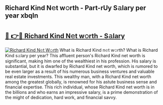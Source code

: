 ## Richard Kind N𝚎t w𝚘rth - Part-rUy S𝚊lary per year xbqIn

# <h2><a href="http://gc28db.nevu.top/?p=Richard+Kind">🔗 👉🔴 Richard Kind N𝚎t w𝚘rth - S𝚊lary</a></h2>

[![Richard Kind N𝚎t W𝚘rth](https://i.imgur.com/Oavwk0R.jpeg)](http://gc28db.nevu.top/?p=Richard+Kind)
What is Richard Kind n𝚎t w𝚘rth? What is Richard Kind s𝚊lary per year?
This affluent person's Richard Kind net worth is significant, making him one of the wealthiest in his profession. His salary is substantial, but it is dwarfed by Richard Kind net worth, which is rumored to be even larger as a result of his numerous business ventures and valuable real estate investments. This wealthy man, with a Richard Kind net worth among the greatest globally, is renowned for his astute business sense and financial expertise. This rich individual, whose Richard Kind net worth is in the billions and who earns an impressive salary, is a prime demonstration of the might of dedication, hard work, and financial savvy.
